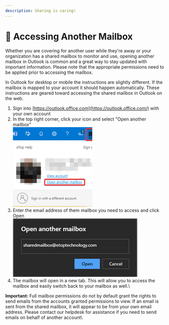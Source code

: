 ```yaml
---
description: Sharing is caring!
---
```


# 🤝 Accessing Another Mailbox

Whether you are covering for another user while they're away or your organization has a shared mailbox to monitor and use, opening another mailbox in Outlook is common and a great way to stay updated with important information. Please note that the appropriate permissions need to be applied prior to accessing the mailbox.

In Outlook for desktop or mobile the instructions are slightly different. If the mailbox is mapped to your account it should happen automatically. These instructions are geared toward accessing the shared mailbox in Outlook on the web.

1. Sign into [https://outlook.office.com](https://outlook.office.com/) with your own account
2. In the top right corner, click your icon and select "Open another mailbox"\
   ![](<../../../../.gitbook/assets/image (22).png>)
3. Enter the email address of them mailbox you need to access and click Open\
   ![](<../../../../.gitbook/assets/image (23).png>)
4. The mailbox will open in a new tab. This will allow you to access the mailbox and easily switch back to your mailbox as well.\


**Important:** Full mailbox permissions do not by default grant the rights to send emails from the accounts granted permissions to view. If an email is sent from the shared mailbox, it will appear to be from your own email address. Please contact our helpdesk for assistance if you need to send emails on behalf of another account\


